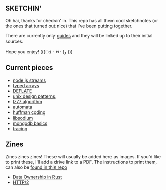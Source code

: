 ## SKETCHIN'

Oh hai, thanks for checkin' in. This repo has all them cool sketchnotes (or the
ones that turned out nice) that I've been putting together. 

There are currently only
[guides](https://github.com/lrlna/sketchin/tree/master/guides) and they will be
linked up to their initial sources. 

Hope you enjoy! (((ೕ( ･ㅂ･ )و )))

## Current pieces

- [node.js streams](https://github.com/lrlna/sketchin/blob/master/guides/node-streams.md)
- [typed arrays](https://github.com/lrlna/sketchin/blob/master/guides/typed-arrays.md)
- [DEFLATE](https://github.com/lrlna/sketchin/blob/master/guides/deflate.md)
- [unix design patterns](https://github.com/lrlna/sketchin/blob/master/guides/unix-design-patterns.md)
- [lz77 algorithm](https://github.com/lrlna/sketchin/blob/master/guides/lz77.md)
- [automata](https://github.com/lrlna/sketchin/blob/master/guides/automata.md)
- [huffman coding](https://github.com/lrlna/sketchin/blob/master/guides/huffman-trees.md)
- [libsodium](https://github.com/lrlna/sketchin/blob/master/guides/libsodium.md)
- [mongodb basics](https://github.com/lrlna/sketchin/blob/master/guides/mongodb-basics.md)
- [tracing](https://github.com/lrlna/sketchin/blob/master/guides/tracing.md)

## Zines
Zines zines zines! These will usually be added here as images. If you'd like to
print these, I'll add a drive link to a PDF. The instructions to print them,
can also be [found in this repo](./zines/instructions.md)

- [Data Ownership in Rust](./zines/data-ownership.md)
- [HTTP/2](./zines/http2.md)
